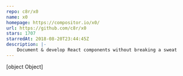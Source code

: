 ```yaml
---
repo: c8r/x0
name: x0
homepage: https://compositor.io/x0/
url: https://github.com/c8r/x0
stars: 1707
starredAt: 2018-08-20T23:44:45Z
description: |-
    Document & develop React components without breaking a sweat
---
```


[object Object]
